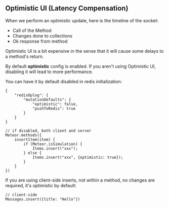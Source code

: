 ## Optimistic UI (Latency Compensation)

When we perform an optimistic update, here is the timeline of the socket:

- Call of the Method
- Changes done to collections
- Ok response from method

Optimistic UI is a bit expensive in the sense that it will cause some delays to a method's return.

By default **optimistic** config is enabled. If you aren't using Optimistic UI, disabling it will lead to more performance.

You can have it by default disabled in redis initialization:
```
{
    "redisOplog": {
        "mutationDefaults": {
            "optimistic": false,
            "pushToRedis": true
        }
    }
}
```

```
// if disabled, both client and server
Meteor.methods({
    insertItem(item) {
        if (Meteor.isSimulation) {
            Items.insert("xxx");
        } else {
            Items.insert("xxx", {optimistic: true});
        }
    }
})
```

If you are using client-side inserts, not within a method, no changes are required, it's optimistic by default:
```
// client-side
Messages.insert({title: "Hello"})
```
